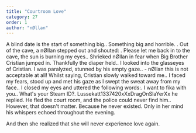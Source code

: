```yaml
---
title: "Courtroom Love"
category: 27
order: 1
author: "nØllan"
---
```


A blind date is the start of something big.. Something big and horrible. . Out of the cave, a nØllan stepped out and shouted: . Please let me back in to the cave, the sun is burning my eyes.. Shrieked nØllan in fear when Big Brother Cristian jumped in. Thankfully the diaper held.. I looked into the glasseyes of Cristian. I was paralyzed, stunned by his empty gaze.. - nØllan this is not acceptable at all! Whilst saying, Cristian slowly walked toward me.. I faced my fears, stood up and met his gaze as I swept the sweat away from my face.. I closed my eyes and uttered the following words:. I want to fika with you.. What's your Steam ID?. Lussekatt1337420xXxDragOnSlaYerXx he replied. He fled the court room, and the police could never find him.. However, that doesn't matter. Because he never existed. Only in her mind his whispers echoed throughout the evening.

And then she realized that she will never experience love again.